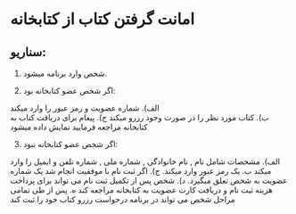 # امانت گرفتن کتاب از کتابخانه

## **سناریو**:

1.  شخص وارد برنامه میشود.


2.  اگر شخص عضو کتابخانه بود:

 الف).  شماره عضویت و رمز عبور را وارد میکند  
ب).  کتاب مورد نظر را در صورت وجود رزرو میکند
ج).  پیغام برای دریافت کتاب به کتابخانه مراجعه فرمایید نمایش داده میشود


3.  اگر شخص عضو کتابخانه نبود:

الف).  مشخصات شامل نام , نام خانوادگی , شماره ملی ,  شماره تلفن و ایمیل را وارد میکند
ب.  یک رمز عبور وارد میکند.
ج).  اگر ثبت نام با موفقیت انجام شد یک شماره عضویت به شخص تعلق میگیرد.
د).  شخص پس از تکمیل ثبت نام می تواند برای پرداخت هزینه ثبت نام و دریافت کارت عضویت به کتابخانه مراجعه کند
ه.  پس از طی تمامی مراحل شخص می تواند در برنامه درحواست رزرو کتاب خود را ثبت کند